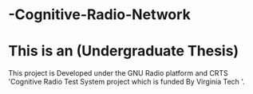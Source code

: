 # -Cognitive-Radio-Network
# This is an (Undergraduate Thesis) 

This project is Developed under the GNU Radio platform and CRTS 'Cognitive Radio Test System project which is funded By Virginia Tech '.
